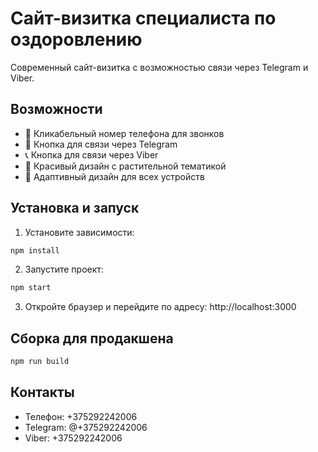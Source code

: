 # Сайт-визитка специалиста по оздоровлению

Современный сайт-визитка с возможностью связи через Telegram и Viber.

## Возможности

- 📱 Кликабельный номер телефона для звонков
- 💬 Кнопка для связи через Telegram
- 📞 Кнопка для связи через Viber
- 🌿 Красивый дизайн с растительной тематикой
- 📱 Адаптивный дизайн для всех устройств

## Установка и запуск

1. Установите зависимости:
```bash
npm install
```

2. Запустите проект:
```bash
npm start
```

3. Откройте браузер и перейдите по адресу: http://localhost:3000

## Сборка для продакшена

```bash
npm run build
```

## Контакты

- Телефон: +375292242006
- Telegram: @+375292242006
- Viber: +375292242006
